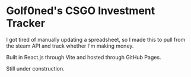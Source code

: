 # Golf0ned's CSGO Investment Tracker

I got tired of manually updating a spreadsheet, so I made this to pull from the steam API and track whether I'm making money.   

Built in React.js through Vite and hosted through GitHub Pages.

Still under construction.
